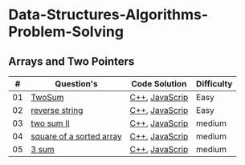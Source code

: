 # Data-Structures-Algorithms-Problem-Solving

## Arrays and Two Pointers
| # | Question's | Code Solution | Difficulty |
|---| ----- | -------- | ---------- |
|01|[TwoSum](https://leetcode.com/problems/two-sum/description/) | [C++](./01.Array-and-TwoPointer/CPP-Solution/TwoSum.cpp), [JavaScrip](./01.Array-and-TwoPointer/JavaScript-Solution/TwoSum.js)  |Easy|
|02|[reverse string](https://leetcode.com/problems/reverse-string/description/) | [C++](./01.Array-and-TwoPointer/CPP-Solution/reverseString.cpp), [JavaScrip](./01.Array-and-TwoPointer/JavaScript-Solution/reverseString.js)  |Easy|
|03|[two sum II](https://leetcode.com/problems/two-sum-ii-input-array-is-sorted/description/) | [C++](./01.Array-and-TwoPointer/CPP-Solution/twoSum2.cpp), [JavaScrip](./01.Array-and-TwoPointer/JavaScript-Solution/twoSum2.js)  |medium|
|04|[square of a sorted array](https://leetcode.com/problems/squares-of-a-sorted-array/description/) | [C++](./01.Array-and-TwoPointer/CPP-Solution/squareOfSortedArray.cpp), [JavaScrip](./01.Array-and-TwoPointer/JavaScript-Solution/squareOfSortedArray.js)  |medium|
|05|[3 sum](https://leetcode.com/problems/3sum/description/) | [C++](./01.Array-and-TwoPointer/CPP-Solution/threeSum.cpp), [JavaScrip](./01.Array-and-TwoPointer/JavaScript-Solution/threeSum.js)  |medium|